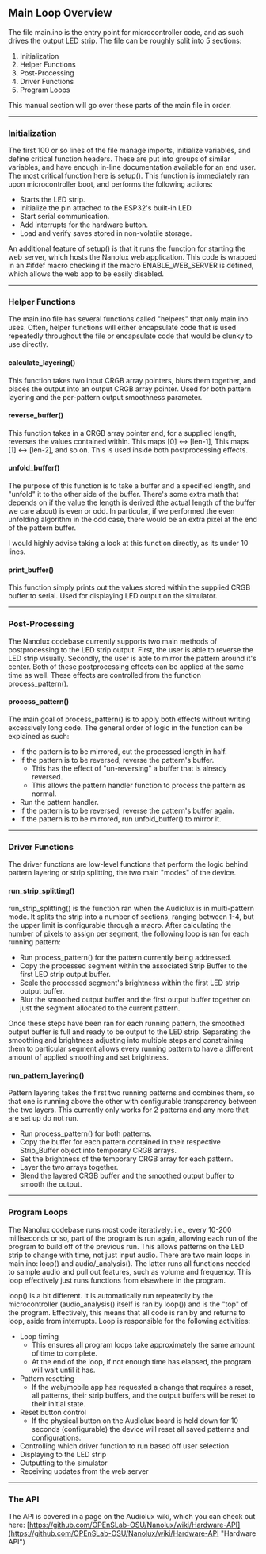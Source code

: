 ## Main Loop Overview ##

The file main.ino is the entry point for microcontroller code, and as such drives the output LED strip. The file can be roughly split into 5 sections:

1. Initialization
2. Helper Functions
3. Post-Processing
4. Driver Functions
5. Program Loops

This manual section will go over these parts of the main file in order.

---

### Initialization ###

The first 100 or so lines of the file manage imports, initialize variables, and define critical function headers. These are put into groups of similar variables, and have enough in-line documentation available for an end user. The most critical function here is setup(). This function is immediately ran upon microcontroller boot, and performs the following actions:

- Starts the LED strip.
- Initialize the pin attached to the ESP32's built-in LED.
- Start serial communication.
- Add interrupts for the hardware button.
- Load and verify saves stored in non-volatile storage.

An additional feature of setup() is that it runs the function for starting the web server, which hosts the Nanolux web application. This code is wrapped in an #ifdef macro checking if the macro ENABLE\_WEB\_SERVER is defined, which allows the web app to be easily disabled.

---

### Helper Functions ###

The main.ino file has several functions called "helpers" that only main.ino uses. Often, helper functions will either encapsulate code that is used repeatedly throughout the file or encapsulate code that would be clunky to use directly.

#### calculate\_layering() ####

This function takes two input CRGB array pointers, blurs them together, and places the output into an output CRGB array pointer. Used for both pattern layering and the per-pattern output smoothness parameter.

#### reverse\_buffer() ####

This function takes in a CRGB array pointer and, for a supplied length, reverses the values contained within. This maps [0] <-> [len-1], This maps [1] <-> [len-2], and so on. This is used inside both postprocessing effects.

#### unfold\_buffer() ####

The purpose of this function is to take a buffer and a specified length, and "unfold" it to the other side of the buffer. There's some extra math that depends on if the value the length is derived (the actual length of the buffer we care about) is even or odd. In particular, if we performed the even unfolding algorithm in the odd case, there would be an extra pixel at the end of the pattern buffer.

I would highly advise taking a look at this function directly, as its under 10 lines.

#### print\_buffer() ####

This function simply prints out the values stored within the supplied CRGB buffer to serial. Used for displaying LED output on the simulator.

---

### Post-Processing ###

The Nanolux codebase currently supports two main methods of postprocessing to the LED strip output. First, the user is able to reverse the LED strip visually. Secondly, the user is able to mirror the pattern around it's center. Both of these postprocessing effects can be applied at the same time as well. These effects are controlled from the function process\_pattern().

#### process\_pattern() ####

The main goal of process\_pattern() is to apply both effects without writing excessively long code. The general order of logic in the function can be explained as such:

- If the pattern is to be mirrored, cut the processed length in half.
- If the pattern is to be reversed, reverse the pattern's buffer.
	- This has the effect of "un-reversing" a buffer that is already reversed.
	- This allows the pattern handler function to process the pattern as normal.
- Run the pattern handler.
- If the pattern is to be reversed, reverse the pattern's buffer again.
- If the pattern is to be mirrored, run unfold\_buffer() to mirror it.

---

### Driver Functions ###

The driver functions are low-level functions that perform the logic behind pattern layering or strip splitting, the two main "modes" of the device.

#### run\_strip\_splitting() ####

run\_strip\_splitting() is the function ran when the Audiolux is in multi-pattern mode. It splits the strip into a number of sections, ranging between 1-4, but the upper limit is configurable through a macro. After calculating the number of pixels to assign per segment, the following loop is ran for each running pattern:

- Run process\_pattern() for the pattern currently being addressed.
- Copy the processed segment within the associated Strip Buffer to the first LED strip output buffer.
- Scale the processed segment's brightness within the first LED strip output buffer.
- Blur the smoothed output buffer and the first output buffer together on just the segment allocated to the current pattern.

Once these steps have been ran for each running pattern, the smoothed output buffer is full and ready to be output to the LED strip. Separating the smoothing and brightness adjusting into multiple steps and constraining them to particular segment allows every running pattern to have a different amount of applied smoothing and set brightness.

#### run\_pattern\_layering() ####

Pattern layering takes the first two running patterns and combines them, so that one is running above the other with configurable transparency between the two layers. This currently only works for 2 patterns and any more that are set up do not run.

- Run process\_pattern() for both patterns.
- Copy the buffer for each pattern contained in their respective Strip_Buffer object into temporary CRGB arrays.
- Set the brightness of the temporary CRGB array for each pattern.
- Layer the two arrays together.
- Blend the layered CRGB buffer and the smoothed output buffer to smooth the output.

---

### Program Loops ###

The Nanolux codebase runs most code iteratively: i.e., every 10-200 milliseconds or so, part of the program is run again, allowing each run of the program to build off of the previous run. This allows patterns on the LED strip to change with time, not just input audio. There are two main loops in main.ino: loop() and audio/_analysis(). The latter runs all functions needed to sample audio and pull out features, such as volume and frequency. This loop effectively just runs functions from elsewhere in the program.

loop() is a bit different. It is automatically run repeatedly by the microcontroller (audio\_analysis() itself is ran by loop()) and is the "top" of the program. Effectively, this means that all code is ran by and returns to loop, aside from interrupts. Loop is responsible for the following activities:

- Loop timing
	- This ensures all program loops take approximately the same amount of time to complete.
	- At the end of the loop, if not enough time has elapsed, the program will wait until it has.
- Pattern resetting
	- If the web/mobile app has requested a change that requires a reset, all patterns, their strip buffers, and the output buffers will be reset to their initial state.
- Reset button control
	- If the physical button on the Audiolux board is held down for 10 seconds (configurable) the device will reset all saved patterns and configurations.
- Controlling which driver function to run based off user selection
- Displaying to the LED strip
- Outputting to the simulator
- Receiving updates from the web server

---

### The API ###

The API is covered in a page on the Audiolux wiki, which you can check out here: [https://github.com/OPEnSLab-OSU/Nanolux/wiki/Hardware-API](https://github.com/OPEnSLab-OSU/Nanolux/wiki/Hardware-API "Hardware API")